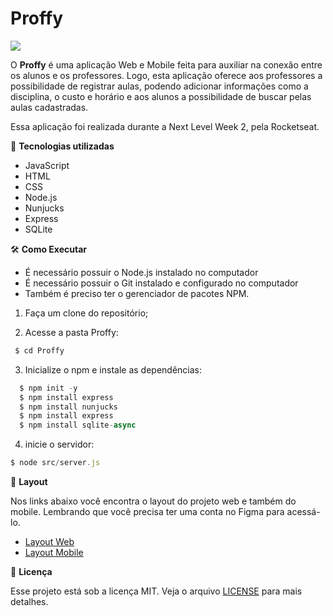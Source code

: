 # Proffy

![](https://raw.githubusercontent.com/rocketseat-education/nlw-02-omnistack/master/.github/proffy.png)


O **Proffy** é uma aplicação Web e Mobile feita para auxiliar na conexão entre os alunos e os professores. Logo, esta aplicação oferece aos professores a possibilidade de registrar aulas, podendo adicionar informações como a disciplina, o custo e horário e aos alunos a possibilidade de buscar pelas aulas cadastradas.

Essa aplicação foi realizada durante a Next Level Week 2, pela Rocketseat.

🚀 **Tecnologias utilizadas**
* JavaScript
* HTML
* CSS
* Node.js
* Nunjucks
* Express
* SQLite

🛠️ **Como Executar**
* É necessário possuir o Node.js instalado no computador
* É necessário possuir o Git instalado e configurado no computador
* Também é preciso ter o gerenciador de pacotes NPM.

1. Faça um clone do repositório;

2. Acesse a pasta Proffy:
```javascript
 $ cd Proffy
```
3. Inicialize o npm e instale as dependências:
```javascript
  $ npm init -y
  $ npm install express
  $ npm install nunjucks
  $ npm install express
  $ npm install sqlite-async
```
4. inicie o servidor:
```javascript
$ node src/server.js
```

🔖 **Layout**

Nos links abaixo você encontra o layout do projeto web e também do mobile. Lembrando que você precisa ter uma conta no Figma para acessá-lo.

* [Layout Web](https://www.figma.com/file/GHGS126t7WYjnPZdRKChJF/Proffy-Web)
* [Layout Mobile](https://www.figma.com/file/e33KvgUpFdunXxJjHnK7CG/Proffy-Mobile?node-id=0%3A1)

📝 **Licença**

Esse projeto está sob a licença MIT. Veja o arquivo [LICENSE](https://github.com/joaobispo2077/proffy/blob/master/LICENSE.md) para mais detalhes.

